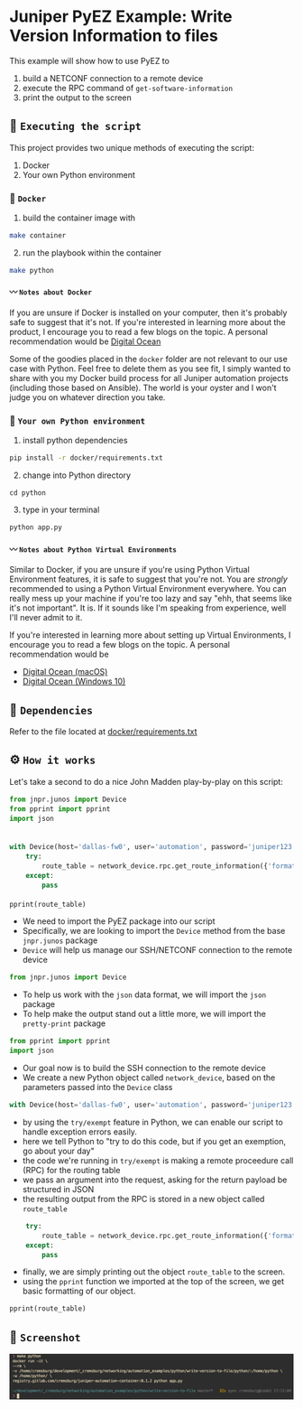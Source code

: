 # Juniper PyEZ Example: Write Version Information to files

This example will show how to use PyEZ to 

1. build a NETCONF connection to a remote device
2. execute the RPC command of `get-software-information`
3. print the output to the screen

## 🚀 `Executing the script`

This project provides two unique methods of executing the script:

1. Docker
2. Your own Python environment

### 🐳 `Docker`

1. build the container image with

```sh
make container
```

2. run the playbook within the container

```sh
make python
```

#### 〰️ `Notes about Docker`

If you are unsure if Docker is installed on your computer, then it's probably safe to suggest that it's not. If you're interested in learning more about the product, I encourage you to read a few blogs on the topic. A personal recommendation would be [Digital Ocean](https://www.digitalocean.com/community/tutorial_collections/how-to-install-and-use-docker#:~:text=Docker%20is%20an%20application%20that,on%20the%20host%20operating%20system.)

Some of the goodies placed in the `docker` folder are not relevant to our use case with Python. Feel free to delete them as you see fit, I simply wanted to share with you my Docker build process for all Juniper automation projects (including those based on Ansible). The world is your oyster and I won't judge you on whatever direction you take.

### 🐍 `Your own Python environment`

1. install python dependencies 

```sh
pip install -r docker/requirements.txt
```

2. change into Python directory 

```
cd python
```

3. type in your terminal

```sh
python app.py
```

#### 〰️ `Notes about Python Virtual Environments`

Similar to Docker, if you are unsure if you're using Python Virtual Environment features, it is safe to suggest that you're not. You are *strongly* recommended to using a Python Virtual Environment everywhere. You can really mess up your machine if you're too lazy and say "ehh, that seems like it's not important". It is. If it sounds like I'm speaking from experience, well I'll never admit to it.

If you're interested in learning more about setting up Virtual Environments, I encourage you to read a few blogs on the topic. A personal recommendation would be

- [Digital Ocean (macOS)](https://www.digitalocean.com/community/tutorials/how-to-install-python-3-and-set-up-a-local-programming-environment-on-macos)
- [Digital Ocean (Windows 10)](https://www.digitalocean.com/community/tutorials/how-to-install-python-3-and-set-up-a-local-programming-environment-on-windows-10)

## 📝 `Dependencies`

Refer to the file located at [docker/requirements.txt](docker/requirements.txt)

## ⚙️ `How it works`

Let's take a second to do a nice John Madden play-by-play on this script:

```python
from jnpr.junos import Device
from pprint import pprint
import json


with Device(host='dallas-fw0', user='automation', password='juniper123') as network_device:
    try:
        route_table = network_device.rpc.get_route_information({'format': 'json'})
    except:
        pass

pprint(route_table)
```

- We need to import the PyEZ package into our script
- Specifically, we are looking to import the `Device` method from the base `jnpr.junos` package
- `Device` will help us manage our SSH/NETCONF connection to the remote device

```python
from jnpr.junos import Device
```

- To help us work with the `json` data format, we will import the `json` package
- To help make the output stand out a little more, we will import the `pretty-print` package

```python
from pprint import pprint
import json
```

- Our goal now is to build the SSH connection to the remote device
- We create a new Python object called `network_device`, based on the parameters passed into the `Device` class

```python
with Device(host='dallas-fw0', user='automation', password='juniper123') as network_device:
```

- by using the `try/exempt` feature in Python, we can enable our script to handle exception errors easily.
- here we tell Python to "try to do this code, but if you get an exemption, go about your day"
- the code we're running in `try/exempt` is making a remote proceedure call (RPC) for the routing table
- we pass an argument into the request, asking for the return payload be structured in JSON
- the resulting output from the RPC is stored in a new object called `route_table`

```python
    try:
        route_table = network_device.rpc.get_route_information({'format': 'json'})
    except:
        pass
```

- finally, we are simply printing out the object `route_table` to the screen.
- using the `pprint` function we imported at the top of the screen, we get basic formatting of our object.

```python
pprint(route_table)
```


## 📸 `Screenshot`

![app.py](./static/images/screenshot.png)
